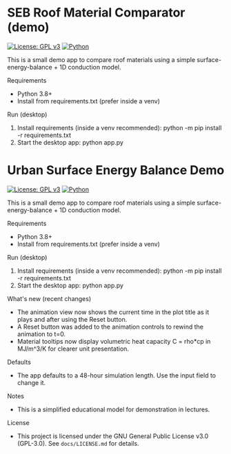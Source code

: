 # SEB Roof Material Comparator (demo)

[![License: GPL v3](https://img.shields.io/badge/License-GPLv3-blue.svg)](https://www.gnu.org/licenses/gpl-3.0.txt) [![Python](https://img.shields.io/badge/python-3.8%2B-blue.svg)](https://www.python.org/)

This is a small demo app to compare roof materials using a simple surface-energy-balance + 1D conduction model.

Requirements

- Python 3.8+
- Install from requirements.txt (prefer inside a venv)

Run (desktop)

1. Install requirements (inside a venv recommended):
   python -m pip install -r requirements.txt
2. Start the desktop app:
   python app.py

# Urban Surface Energy Balance Demo

[![License: GPL v3](https://img.shields.io/badge/License-GPLv3-blue.svg)](https://www.gnu.org/licenses/gpl-3.0.txt) [![Python](https://img.shields.io/badge/python-3.8%2B-blue.svg)](https://www.python.org/)

This is a small demo app to compare roof materials using a simple surface-energy-balance + 1D conduction model.

Requirements

- Python 3.8+
- Install from requirements.txt (prefer inside a venv)

Run (desktop)

1. Install requirements (inside a venv recommended):
   python -m pip install -r requirements.txt
2. Start the desktop app:
   python app.py

What's new (recent changes)

- The animation view now shows the current time in the plot title as it plays and after using the Reset button.
- A Reset button was added to the animation controls to rewind the animation to t=0.
- Material tooltips now display volumetric heat capacity C = rho*cp in MJ/m^3/K for clearer unit presentation.

Defaults

- The app defaults to a 48-hour simulation length. Use the input field to change it.

Notes

- This is a simplified educational model for demonstration in lectures.

License

- This project is licensed under the GNU General Public License v3.0 (GPL-3.0). See `docs/LICENSE.md` for details.
